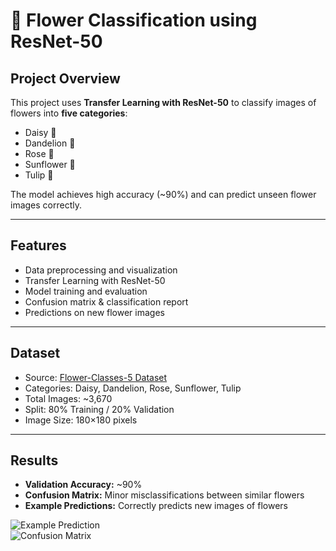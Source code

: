 # 🌸 Flower Classification using ResNet-50

## Project Overview
This project uses **Transfer Learning with ResNet-50** to classify images of flowers into **five categories**:  
- Daisy 🌼  
- Dandelion 🌾  
- Rose 🌹  
- Sunflower 🌻  
- Tulip 🌷  

The model achieves high accuracy (~90%) and can predict unseen flower images correctly.

---

## Features
- Data preprocessing and visualization  
- Transfer Learning with ResNet-50  
- Model training and evaluation  
- Confusion matrix & classification report  
- Predictions on new flower images  

---

## Dataset
- Source: [Flower-Classes-5 Dataset](https://d3ilbtxij3aepc.cloudfront.net/projects/CNN-PROJECT-1-6/flower-classes-5.zip)  
- Categories: Daisy, Dandelion, Rose, Sunflower, Tulip  
- Total Images: ~3,670  
- Split: 80% Training / 20% Validation  
- Image Size: 180×180 pixels  

---

## Results
- **Validation Accuracy:** ~90%  
- **Confusion Matrix:** Minor misclassifications between similar flowers  
- **Example Predictions:** Correctly predicts new images of flowers  

![Example Prediction](images/prediction_example.png)  
![Confusion Matrix](images/confusion_matrix.png)  
